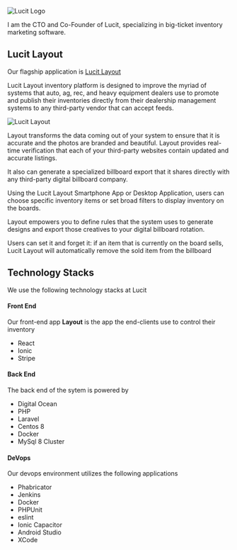 ![Lucit Logo](https://lucit.cc/wp-content/uploads/2019/10/YouTube-CoverArt-Black-1024x576.png)

I am the CTO and Co-Founder of Lucit, specializing in big-ticket inventory marketing software.

## Lucit Layout

Our flagship application is [Lucit Layout](https://lucit.cc/lucit-layout/) 

Lucit Layout inventory platform is designed to improve the myriad of systems that auto, ag, rec, and heavy equipment dealers use to promote and publish their inventories directly from their dealership management systems to any third-party vendor that can accept feeds.

![Lucit Layout](https://lucit.cc/wp-content/uploads/2020/06/LayoutDevicesMockup-v-0.0.55.png) 

Layout transforms the data coming out of your system to ensure that it is accurate and the photos are branded and beautiful. Layout provides real-time verification that each of your third-party websites contain updated and accurate listings.

It also can generate a specialized billboard export that it shares directly with any third-party digital billboard company. 

Using the Lucit Layout Smartphone App or Desktop Application, users can choose specific inventory items or set broad filters to display inventory on the boards. 

Layout empowers you to define rules that the system uses to generate designs and export those creatives to your digital billboard rotation. 

Users can set it and forget it: if an item that is currently on the board sells, Lucit Layout will automatically remove the sold item from the billboard


## Technology Stacks

We use the following technology stacks at Lucit

#### Front End
Our front-end app **Layout** is the app the end-clients use to control their inventory

- React
- Ionic
- Stripe

#### Back End
The back end of the sytem is powered by
- Digital Ocean
- PHP
- Laravel
- Centos 8
- Docker
- MySql 8 Cluster

#### DeVops
Our devops environment utilizes the following applications
- Phabricator
- Jenkins
- Docker
- PHPUnit
- eslint
- Ionic Capacitor
- Android Studio
- XCode



